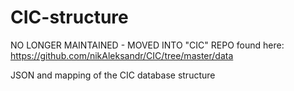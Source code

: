 CIC-structure
=============

NO LONGER MAINTAINED - MOVED INTO "CIC" REPO found here:
https://github.com/nikAleksandr/CIC/tree/master/data

JSON and mapping of the CIC database structure
